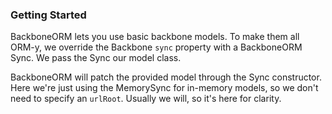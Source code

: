 ### Getting Started

BackboneORM lets you use basic backbone models. To make them all ORM-y, we override the Backbone `sync` property
with a BackboneORM Sync. We pass the Sync our model class.

BackboneORM will patch the provided model through the Sync constructor. Here we're just using the MemorySync for in-memory
models, so we don't need to specify an `urlRoot`. Usually we will, so it's here for clarity.
